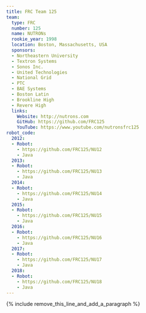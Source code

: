 ```yaml
---
title: FRC Team 125
team:
  type: FRC
  number: 125
  name: NUTRONs
  rookie_year: 1998
  location: Boston, Massachusetts, USA
  sponsors:
  - Northeastern University
  - Textron Systems
  - Sonos Inc.
  - United Technologies
  - National Grid
  - PTC
  - BAE Systems
  - Boston Latin
  - Brookline High
  - Revere High
  links:
    Website: http://nutrons.com
    GitHub: https://github.com/FRC125
    YouTube: https://www.youtube.com/nutronsfrc125
robot_code:
  2012:
  - Robot:
    - https://github.com/FRC125/NU12
    - Java
  2013:
  - Robot:
    - https://github.com/FRC125/NU13
    - Java
  2014:
  - Robot:
    - https://github.com/FRC125/NU14
    - Java
  2015:
  - Robot:
    - https://github.com/FRC125/NU15
    - Java
  2016:
  - Robot:
    - https://github.com/FRC125/NU16
    - Java
  2017:
  - Robot:
    - https://github.com/FRC125/NU17
    - Java
  2018:
  - Robot:
    - https://github.com/FRC125/NU18
    - Java
---
```


{% include remove_this_line_and_add_a_paragraph %}
